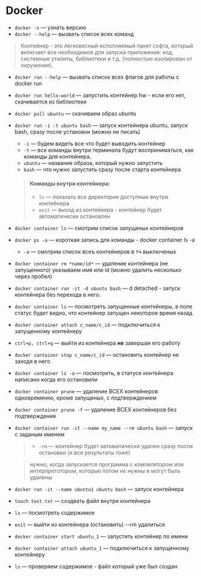 # Docker


 + `docker -v` — узнать  версию
 + `docker --help` — вызвать список всех команд

 > Контейнер - это легковесный исполняемый пакет софта, который включает все необходимое для запуска приложения: код, системные утилиты, библиотеки и т.д. (полностью изолирован от окружения).

+ `docker run --help` — вызвать список всех флагов для работы с docker run 

+ `docker run hello-world` — запустить контейнер hw - если его нет, скачивается из библиотеки

+ `docker pull ubuntu` — скачиваем образ ubuntu

+ `docker run -i -t ubuntu bash` — запуск контейнера ubuntu, запуск bash, сразу после установки (можно не писать)
	+ `-i` — будем видеть все что будет выводить контейнер
	+ `-t` — все команды внутри терминала будут восприниматься, как команды для контейнера.
	+ `ubuntu` — название образа, который нужно запустить
	+ `bash` — что нужно запустить сразу после старта контейнера
	> #### Команды внутри контейнера:
	> + `ls` — показать все директории доступные внутри контейнера
	> + `exit` — выход из контейнера - контейнер будет автоматически остановлен
+ `docker container ls` — смотрим список запущеных контейнеров

+ `docker ps -a` — короткая запись для команды -  docker container ls -a 
	+ `-a` —  смотрим список всеъ контейнеров в тч выключеных
+ `docker container rm *name/id*` — удаление контейнера (не запущенного) указываем имя или id (можно удалить несколько через пробел)


+ `docker container run -it -d ubuntu bash` — d detached - запуск контейнера без перехода в него.
+ `docker container ls` — посмотреть запущенные контейнеры, в поле статус будет видно, что контейнер запущен некоторое время назад
+ `docker container attach c_name/c_id` — подключиться к запущенному контейнеру

+ `ctrl+p, ctrl+q` — выйти из контейнера **не** завершая его работу

+ `docker container stop c_name/c_id` — остановить контейнер не заходя в него
+ `docker container ls -a` — посмотреть, в статусе контейнера написано когда его остановили
+ `docker container prune` — удаление ВСЕХ контейнеров одновременно, кроме запущеных, с подтверждением
+ `docker container prune -f` — удаление ВСЕХ контейнеров без подтверждения	
	
+ `docker container run -it --name my_name --rm ubuntu bash` — запуск с заданым именем
	> + `-rm` — контейнер будет автоматически удален сразу после остановки (и все результаты тоже)
	
	> нужно, когда запускается программа с компилятором или интерпретотором, которые потом не нужны и могут быть удалены

+ `docker run -it --name ubuntu1 ubuntu bash` — запуск контейнера
+ `touch text.txt` —  создвать файл внутри контейнера
+ `ls` —  посмотреть содержимое
+ `exit` —  выйти из контейнера (остановить) --rm удалиться

+ `docker container start ubuntu_1` —  запустить контейнер по имени
+ `docker container attach ubuntu_1` —  подключиться к запущенному контейнеру

+ `ls` — проверяем содержимое - файл который уже был создан 					
